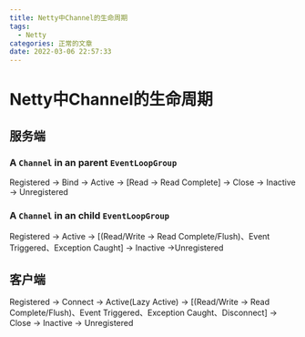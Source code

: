 ```yaml
---
title: Netty中Channel的生命周期
tags:
  - Netty
categories: 正常的文章
date: 2022-03-06 22:57:33
---
```


# Netty中Channel的生命周期

## 服务端

### A `Channel` in an parent `EventLoopGroup`

Registered -> Bind -> Active -> [Read -> Read Complete] -> Close -> Inactive -> Unregistered


### A `Channel` in an child `EventLoopGroup`

Registered -> Active -> [(Read/Write -> Read Complete/Flush)、Event Triggered、Exception Caught] -> Inactive ->Unregistered


## 客户端

Registered -> Connect -> Active(Lazy Active) -> [(Read/Write -> Read Complete/Flush)、Event Triggered、Exception Caught、Disconnect] -> Close -> Inactive -> Unregistered


